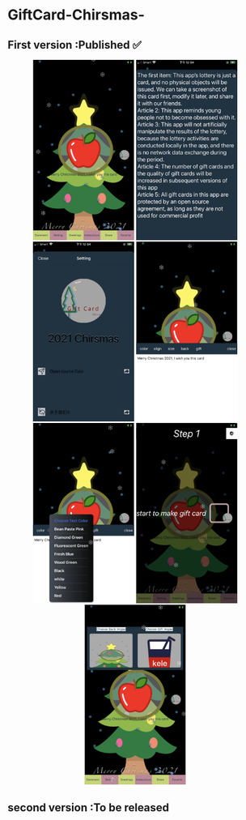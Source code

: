 # GiftCard-Chirsmas-
##  First version :Published ✅

<center class="half">
  <img src="https://github.com/KOKOSeries/GiftCard-Chirsmas-/blob/main/Fisrt%20Vesion%20%20Browse/Screen%20Shot%202020-12-22%20at%2012.03.05%20PM.png" width="200"/>
  <img src="https://github.com/KOKOSeries/GiftCard-Chirsmas-/blob/main/Fisrt%20Vesion%20%20Browse/Screen%20Shot%202020-12-22%20at%2012.03.34%20PM.png" width="200"/>
 <img src="https://github.com/KOKOSeries/GiftCard-Chirsmas-/blob/main/Fisrt%20Vesion%20%20Browse/Screen%20Shot%202020-12-22%20at%2012.03.43%20PM.png" width="200"/>
 <img src="https://github.com/KOKOSeries/GiftCard-Chirsmas-/blob/main/Fisrt%20Vesion%20%20Browse/Screen%20Shot%202020-12-22%20at%2012.03.51%20PM.png" width="200"/>
 <img src="https://github.com/KOKOSeries/GiftCard-Chirsmas-/blob/main/Fisrt%20Vesion%20%20Browse/Screen%20Shot%202020-12-22%20at%2012.04.00%20PM.png" width="200"/>
 <img src="https://github.com/KOKOSeries/GiftCard-Chirsmas-/blob/main/Fisrt%20Vesion%20%20Browse/Screen%20Shot%202020-12-22%20at%2012.04.17%20PM.png" width="200"/>
 <img src="https://github.com/KOKOSeries/GiftCard-Chirsmas-/blob/main/Fisrt%20Vesion%20%20Browse/Screen%20Shot%202020-12-22%20at%2012.04.29%20PM.png" width="200"/>
</center>

## second version :To be released


